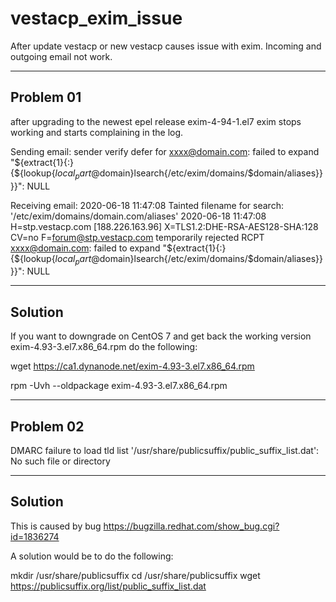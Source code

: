 # vestacp_exim_issue
After update vestacp or new vestacp causes issue with exim. Incoming and outgoing email not work.


-----------------------------------------
Problem 01
-----------------------------------------

after upgrading to the newest epel release exim-4-94-1.el7 exim stops working and starts complaining in the log.

Sending email:
sender verify defer for <xxxx@domain.com>: failed to expand "${extract{1}{:}{${lookup{$local_part@$domain}lsearch{/etc/exim/domains/$domain/aliases}}}}": NULL

Receiving email:
2020-06-18 11:47:08 Tainted filename for search: '/etc/exim/domains/domain.com/aliases'
2020-06-18 11:47:08 H=stp.vestacp.com [188.226.163.96] X=TLS1.2:DHE-RSA-AES128-SHA:128 CV=no F=<forum@stp.vestacp.com> temporarily rejected RCPT <xxxx@domain.com>: failed to expand "${extract{1}{:}{${lookup{$local_part@$domain}lsearch{/etc/exim/domains/$domain/aliases}}}}": NULL


-----------------------------------------
Solution
-----------------------------------------

If you want to downgrade on CentOS 7 and get back the working version exim-4.93-3.el7.x86_64.rpm do the following:

wget https://ca1.dynanode.net/exim-4.93-3.el7.x86_64.rpm

rpm -Uvh --oldpackage exim-4.93-3.el7.x86_64.rpm



-----------------------------------------
Problem 02
-----------------------------------------

DMARC failure to load tld list '/usr/share/publicsuffix/public_suffix_list.dat': No such file or directory

-----------------------------------------
Solution
-----------------------------------------

This is caused by bug https://bugzilla.redhat.com/show_bug.cgi?id=1836274

A solution would be to do the following:

mkdir /usr/share/publicsuffix
cd /usr/share/publicsuffix
wget https://publicsuffix.org/list/public_suffix_list.dat
